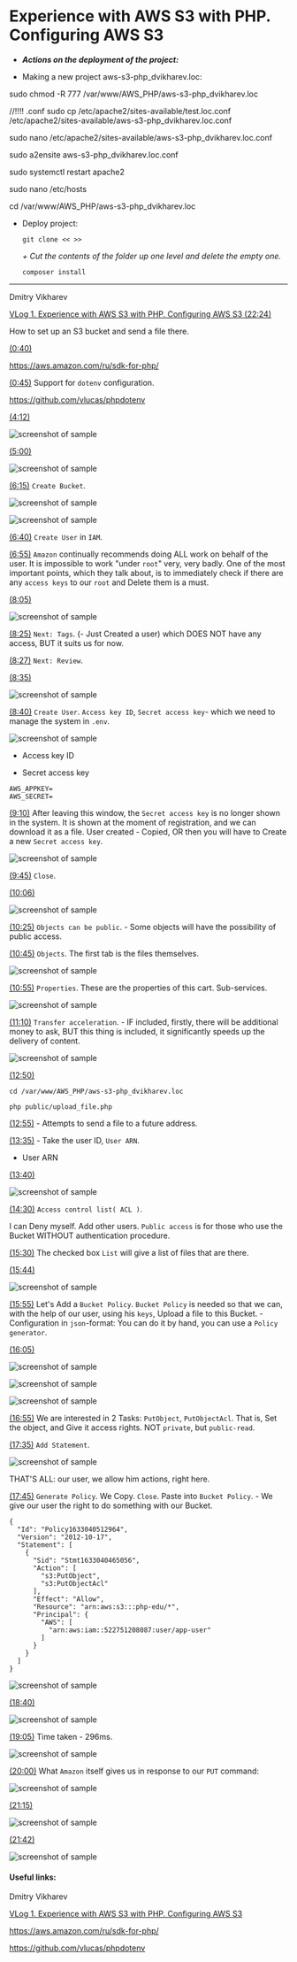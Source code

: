 Experience with AWS S3 with PHP. Configuring AWS S3
===================================================

* ***Actions on the deployment of the project:***

- Making a new project aws-s3-php_dvikharev.loc:
																	
sudo chmod -R 777 /var/www/AWS_PHP/aws-s3-php_dvikharev.loc

//!!!! .conf
sudo cp /etc/apache2/sites-available/test.loc.conf /etc/apache2/sites-available/aws-s3-php_dvikharev.loc.conf
		
sudo nano /etc/apache2/sites-available/aws-s3-php_dvikharev.loc.conf

sudo a2ensite aws-s3-php_dvikharev.loc.conf

sudo systemctl restart apache2

sudo nano /etc/hosts

cd /var/www/AWS_PHP/aws-s3-php_dvikharev.loc

- Deploy project:

	`git clone << >>`
	
	_+ Сut the contents of the folder up one level and delete the empty one._

	`composer install`		

---

Dmitry Vikharev

[VLog 1. Experience with AWS S3 with PHP. Configuring AWS S3 (22:24)]( https://www.youtube.com/watch?v=u17gX8Eajdc&ab_channel=DmitryVikharev )

How to set up an S3 bucket and send a file there.

[(0:40)]( https://youtu.be/u17gX8Eajdc?t=40 )

<https://aws.amazon.com/ru/sdk-for-php/>

[(0:45)]( https://youtu.be/u17gX8Eajdc?t=45 ) Support for `dotenv` configuration.

<https://github.com/vlucas/phpdotenv>

[(4:12)]( https://youtu.be/u17gX8Eajdc?t=252 )

![screenshot of sample]( https://github.com/mslobodyanyuk/aws-s3-php_dvikharev/blob/master/public/images/aws/1.png )

[(5:00)]( https://youtu.be/u17gX8Eajdc?t=300 )

![screenshot of sample]( https://github.com/mslobodyanyuk/aws-s3-php_dvikharev/blob/master/public/images/aws/2.png )

[(6:15)]( https://youtu.be/u17gX8Eajdc?t=375 ) `Create Bucket`.

![screenshot of sample]( https://github.com/mslobodyanyuk/aws-s3-php_dvikharev/blob/master/public/images/aws/3.png )

![screenshot of sample]( https://github.com/mslobodyanyuk/aws-s3-php_dvikharev/blob/master/public/images/aws/4.png )

[(6:40)]( https://youtu.be/u17gX8Eajdc?t=400 ) `Create User` in `IAM`.

[(6:55)]( https://youtu.be/u17gX8Eajdc?t=415 ) `Amazon` continually recommends doing ALL work on behalf of the user. It is impossible to work "under `root`" very, very badly.
One of the most important points, which they talk about, is to immediately check if there are any `access keys` to our `root` and Delete them is a must.

[(8:05)]( https://youtu.be/u17gX8Eajdc?t=485 )

![screenshot of sample]( https://github.com/mslobodyanyuk/aws-s3-php_dvikharev/blob/master/public/images/aws/5.png )

[(8:25)]( https://youtu.be/u17gX8Eajdc?t=505 ) `Next: Tags`. (- Just Created a user) which DOES NOT have any access, BUT it suits us for now.

[(8:27)]( https://youtu.be/u17gX8Eajdc?t=507 ) `Next: Review`.

[(8:35)]( https://youtu.be/u17gX8Eajdc?t=515 )

![screenshot of sample]( https://github.com/mslobodyanyuk/aws-s3-php_dvikharev/blob/master/public/images/aws/6.png )

[(8:40)]( https://youtu.be/u17gX8Eajdc?t=520 ) `Create User`. `Access key ID`, `Secret access key`- which we need to manage the system in `.env`.

![screenshot of sample]( https://github.com/mslobodyanyuk/aws-s3-php_dvikharev/blob/master/public/images/aws/7.png )

- Access key ID
												
- Secret access key
												
```
AWS_APPKEY=
AWS_SECRET=												
```

[(9:10)]( https://youtu.be/u17gX8Eajdc?t=550 ) After leaving this window, the `Secret access key` is no longer shown in the system. It is shown at the moment of registration, and we can download it as a file.
User created - Copied, OR then you will have to Create a new `Secret access key`.

![screenshot of sample]( https://github.com/mslobodyanyuk/aws-s3-php_dvikharev/blob/master/public/images/aws/8.png )

[(9:45)]( https://youtu.be/u17gX8Eajdc?t=585 ) `Close`.

[(10:06)]( https://youtu.be/u17gX8Eajdc?t=606 )

![screenshot of sample]( https://github.com/mslobodyanyuk/aws-s3-php_dvikharev/blob/master/public/images/aws/9.png )

[(10:25)]( https://youtu.be/u17gX8Eajdc?t=625 ) `Objects can be public`. - Some objects will have the possibility of public access.

[(10:45)]( https://youtu.be/u17gX8Eajdc?t=645 ) `Objects`. The first tab is the files themselves.

![screenshot of sample]( https://github.com/mslobodyanyuk/aws-s3-php_dvikharev/blob/master/public/images/aws/10.png )

[(10:55)]( https://youtu.be/u17gX8Eajdc?t=655 ) `Properties`. These are the properties of this cart. Sub-services.

![screenshot of sample]( https://github.com/mslobodyanyuk/aws-s3-php_dvikharev/blob/master/public/images/aws/11.png )

[(11:10)]( https://youtu.be/u17gX8Eajdc?t=670 ) `Transfer acceleration`. - IF included, firstly, there will be additional money to ask, BUT this thing is included, it significantly speeds up the delivery of content.

![screenshot of sample]( https://github.com/mslobodyanyuk/aws-s3-php_dvikharev/blob/master/public/images/aws/12.png )
 
[(12:50)]( https://youtu.be/u17gX8Eajdc?t=770 )

	cd /var/www/AWS_PHP/aws-s3-php_dvikharev.loc

	php public/upload_file.php
	
[(12:55)]( https://youtu.be/u17gX8Eajdc?t=775 )	- Attempts to send a file to a future address.
	
[(13:35)]( https://youtu.be/u17gX8Eajdc?t=815 ) - Take the user ID, `User ARN`.

- User ARN

[(13:40)]( https://youtu.be/u17gX8Eajdc?t=820 )

![screenshot of sample]( https://github.com/mslobodyanyuk/aws-s3-php_dvikharev/blob/master/public/images/aws/13.png )

[(14:30)]( https://youtu.be/u17gX8Eajdc?t=870 ) `Access control list( ACL )`. 

I can Deny myself. Add other users. `Public access` is for those who use the Bucket WITHOUT authentication procedure.

[(15:30)]( https://youtu.be/u17gX8Eajdc?t=930 ) The checked box `List` will give a list of files that are there.

[(15:44)]( https://youtu.be/u17gX8Eajdc?t=944 )

![screenshot of sample]( https://github.com/mslobodyanyuk/aws-s3-php_dvikharev/blob/master/public/images/aws/14.png )

[(15:55)]( https://youtu.be/u17gX8Eajdc?t=955 ) Let's Add a `Bucket Policy`. `Bucket Policy` is needed so that we can, with the help of our user, using his `keys`, Upload a file to this Bucket. - Configuration in `json`-format: You can do it by hand, you can use a `Policy generator`.

[(16:05)]( https://youtu.be/u17gX8Eajdc?t=965 )

![screenshot of sample]( https://github.com/mslobodyanyuk/aws-s3-php_dvikharev/blob/master/public/images/aws/15.png )

![screenshot of sample]( https://github.com/mslobodyanyuk/aws-s3-php_dvikharev/blob/master/public/images/aws/16.png )

![screenshot of sample]( https://github.com/mslobodyanyuk/aws-s3-php_dvikharev/blob/master/public/images/aws/17.png )

[(16:55)]( https://youtu.be/u17gX8Eajdc?t=1015 ) We are interested in 2 Tasks: `PutObject`, `PutObjectAcl`. That is, Set the object, and Give it access rights. NOT `private`, but `public-read`.

[(17:35)]( https://youtu.be/u17gX8Eajdc?t=1055 ) `Add Statement`.

![screenshot of sample]( https://github.com/mslobodyanyuk/aws-s3-php_dvikharev/blob/master/public/images/aws/18.png )

THAT'S ALL: our user, we allow him actions, right here.

[(17:45)]( https://youtu.be/u17gX8Eajdc?t=1065 ) `Generate Policy`. We Copy. `Close`. Paste into `Bucket Policy`. - We give our user the right to do something with our Bucket.

```
{
  "Id": "Policy1633040512964",
  "Version": "2012-10-17",
  "Statement": [
	{
	  "Sid": "Stmt1633040465056",
	  "Action": [
		"s3:PutObject",
		"s3:PutObjectAcl"
	  ],
	  "Effect": "Allow",
	  "Resource": "arn:aws:s3:::php-edu/*",
	  "Principal": {
		"AWS": [
		  "arn:aws:iam::522751208087:user/app-user"
		]
	  }
	}
  ]
}
```

![screenshot of sample]( https://github.com/mslobodyanyuk/aws-s3-php_dvikharev/blob/master/public/images/aws/19.png )

[(18:40)]( https://youtu.be/u17gX8Eajdc?t=1120 )

![screenshot of sample]( https://github.com/mslobodyanyuk/aws-s3-php_dvikharev/blob/master/public/images/terminal/1.png )

[(19:05)]( https://youtu.be/u17gX8Eajdc?t=1145 ) Time taken - 296ms.

![screenshot of sample]( https://github.com/mslobodyanyuk/aws-s3-php_dvikharev/blob/master/public/images/aws/20.png )

[(20:00)]( https://youtu.be/u17gX8Eajdc?t=1200 ) What `Amazon` itself gives us in response to our `PUT` command:

![screenshot of sample]( https://github.com/mslobodyanyuk/aws-s3-php_dvikharev/blob/master/public/images/terminal/2.png )

[(21:15)]( https://youtu.be/u17gX8Eajdc?t=1275 )

![screenshot of sample]( https://github.com/mslobodyanyuk/aws-s3-php_dvikharev/blob/master/public/images/aws/21.png )

[(21:42)]( https://youtu.be/u17gX8Eajdc?t=1302 )

![screenshot of sample]( https://github.com/mslobodyanyuk/aws-s3-php_dvikharev/blob/master/public/images/aws/22.png )
 
#### Useful links:

Dmitry Vikharev

[VLog 1. Experience with AWS S3 with PHP. Configuring AWS S3]( https://www.youtube.com/watch?v=u17gX8Eajdc&ab_channel=DmitryVikharev )

https://aws.amazon.com/ru/sdk-for-php/

https://github.com/vlucas/phpdotenv
